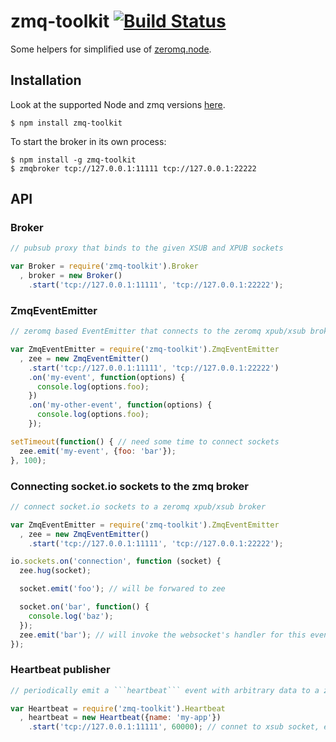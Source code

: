 zmq-toolkit [![Build Status](https://secure.travis-ci.org/Horsed/zmq-toolkit.png)](http://travis-ci.org/Horsed/zmq-toolkit)
===========

Some helpers for simplified use of [zeromq.node](https://github.com/JustinTulloss/zeromq.node).

## Installation

  Look at the supported Node and zmq versions [here](http://travis-ci.org/Horsed/zmq-toolkit).

    $ npm install zmq-toolkit

  To start the broker in its own process:

    $ npm install -g zmq-toolkit
    $ zmqbroker tcp://127.0.0.1:11111 tcp://127.0.0.1:22222

## API

### Broker
  ```js
  // pubsub proxy that binds to the given XSUB and XPUB sockets

  var Broker = require('zmq-toolkit').Broker
    , broker = new Broker()
      .start('tcp://127.0.0.1:11111', 'tcp://127.0.0.1:22222');
  ```

### ZmqEventEmitter
  ```js
  // zeromq based EventEmitter that connects to the zeromq xpub/xsub broker

  var ZmqEventEmitter = require('zmq-toolkit').ZmqEventEmitter
    , zee = new ZmqEventEmitter()
      .start('tcp://127.0.0.1:11111', 'tcp://127.0.0.1:22222')
      .on('my-event', function(options) {
        console.log(options.foo);
      })
      .on('my-other-event', function(options) {
        console.log(options.foo);
      });

  setTimeout(function() { // need some time to connect sockets
    zee.emit('my-event', {foo: 'bar'});
  }, 100);
  ```

### Connecting socket.io sockets to the zmq broker
  ```js
  // connect socket.io sockets to a zeromq xpub/xsub broker

  var ZmqEventEmitter = require('zmq-toolkit').ZmqEventEmitter
    , zee = new ZmqEventEmitter()
      .start('tcp://127.0.0.1:11111', 'tcp://127.0.0.1:22222');

  io.sockets.on('connection', function (socket) {
    zee.hug(socket);

    socket.emit('foo'); // will be forwared to zee

    socket.on('bar', function() {
      console.log('baz');
    });
    zee.emit('bar'); // will invoke the websocket's handler for this event
  });
  ```

### Heartbeat publisher
  ```js
  // periodically emit a ```heartbeat``` event with arbitrary data to a zeromq xpub/xsub broker

  var Heartbeat = require('zmq-toolkit').Heartbeat
    , heartbeat = new Heartbeat({name: 'my-app'})
      .start('tcp://127.0.0.1:11111', 60000); // connet to xsub socket, emit every 60 seconds
  ```